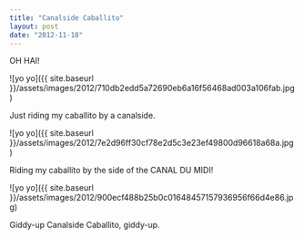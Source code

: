 ```yaml
---
title: "Canalside Caballito"
layout: post
date: "2012-11-18"
---
```


OH HAI!

![yo yo]({{ site.baseurl }}/assets/images/2012/710db2edd5a72690eb6a16f56468ad003a106fab.jpg)

Just riding my caballito by a canalside.

![yo yo]({{ site.baseurl }}/assets/images/2012/7e2d96ff30cf78e2d5c3e23ef49800d96618a68a.jpg)

Riding my caballito by the side of the CANAL DU MIDI!

![yo yo]({{ site.baseurl }}/assets/images/2012/900ecf488b25b0c01648457157936956f66d4e86.jpg)

Giddy-up Canalside Caballito, giddy-up.

